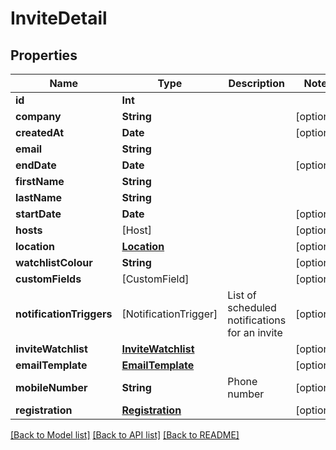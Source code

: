 # InviteDetail

## Properties
Name | Type | Description | Notes
------------ | ------------- | ------------- | -------------
**id** | **Int** |  | 
**company** | **String** |  | [optional] 
**createdAt** | **Date** |  | [optional] 
**email** | **String** |  | 
**endDate** | **Date** |  | [optional] 
**firstName** | **String** |  | 
**lastName** | **String** |  | 
**startDate** | **Date** |  | [optional] 
**hosts** | [Host] |  | [optional] 
**location** | [**Location**](Location.md) |  | [optional] 
**watchlistColour** | **String** |  | [optional] 
**customFields** | [CustomField] |  | [optional] 
**notificationTriggers** | [NotificationTrigger] | List of scheduled notifications for an invite | [optional] 
**inviteWatchlist** | [**InviteWatchlist**](InviteWatchlist.md) |  | [optional] 
**emailTemplate** | [**EmailTemplate**](EmailTemplate.md) |  | [optional] 
**mobileNumber** | **String** | Phone number | [optional] 
**registration** | [**Registration**](Registration.md) |  | [optional] 

[[Back to Model list]](../README.md#documentation-for-models) [[Back to API list]](../README.md#documentation-for-api-endpoints) [[Back to README]](../README.md)


